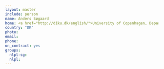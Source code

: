 ```yaml
---
layout: master
include: person
name: Anders Søgaard
home: <a href="http://diku.dk/english/">University of Copenhagen, Department of Computer Science</a>
country: "DK"
photo:
email:
phone:
on_contract: yes
groups:
  nlpl-sg:
  nlpl:
---
```

